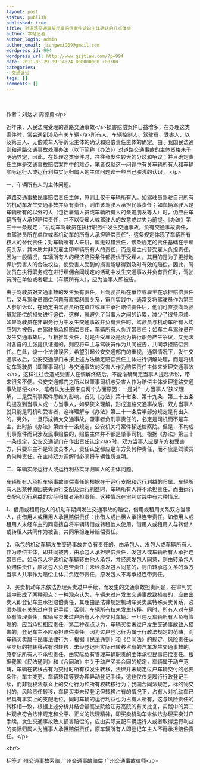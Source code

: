```yaml
---
layout: post
status: publish
published: true
title: 对道路交通事故民事赔偿案件诉讼主体确认的几点体会
author: 本站记者
author_login: admin
author_email: jiangwei909@gmail.com
wordpress_id: 994
wordpress_url: http://www.gzjtlaw.com/?p=994
date: 2011-05-29 09:14:24.000000000 +08:00
categories:
- 交通诉讼
tags: []
comments: []
---
```

<p><p>　　 <p>作者：刘达才 周德勇<&#47;p><p>近年来，人民法院受理的道路<a>交通事故<&#47;a>损害赔偿案件日益增多，在办理这类案件时，常会遇到涉及有关<a>车辆<&#47;a>所有人、车辆控制人、驾驶员、受害人、以及第三人、无偿乘车人等诉讼主体的确认和赔偿责任主体的确定。由于我国民法通则和道路交通事故处理办法（以下简称《办法》）对道路交通事故的主体资格未予明确界定，因此，在处理这类案件时，往往会发生较大的分歧和争议；并且确定责任主体是交通事故赔偿案件中的难点，笔者仅就这一问题中有关车辆所有人和车辆实际运行人或运行利益实际归属人的主体问题谈一些自己肤浅的认识。 <&#47;p><p>一、车辆所有人的主体问题。<p>道路交通事故民事赔偿责任主体，原则上仅于车辆所有人。如驾驶员驾驶自己所有的机动车发生交通事故并负有责任，则由该驾驶人承担民事责任；如车辆驾驶人是车辆所有的以外的人（包括雇请人员或车辆所有人的亲戚朋友等人）时，仍应由车辆所有人承担赔偿责任，并不以受雇人或驾驶人的故意或过失为前提。《办法》第三十一条规定：&ldquo;机动车驾驶员在执行职务中发生交通事故，负有交通事故责任，由驾驶员所在单位或者机动车的所有人承担赔偿责任&rdquo;。这条规定体现了车辆所有权人的替代责任；对车辆所有人来讲，属无过错责任，该条规定的责任基础在于雇佣关系，其本质并非受雇主即车辆所有人的责任，而是雇主代替受雇人负担责任，因为一般情况，车辆所有人的经济赔偿条件都要优于受雇人，其目的是为了更好地保护受害人的合法权益，使受害人受到的损害能够得到及时有效的赔偿。因此，驾驶员在执行职务或在进行雇佣合同规定的活动中发生交通事故并负有责任时，驾驶员所在单位或者雇主（车辆所有人），应为当事人即被告。<p>由于驾驶员对交通事故的发生负有责任，且驾驶员所在单位或雇主在承担赔偿责任后，又与驾驶员赔偿问题有直接利害关系，审判实践中，通常又将驾驶员作为第三人参加诉讼，在确定由驾驶员所在单位或雇主承担赔偿责任后，他们可直接向驾驶员就赔偿的损失进行追偿，这样，就避免了当事人之间的诉累，减少了很多麻烦。如果驾驶员在非职务行为中发生交通事故并负有责任时，驾驶员与机动车所有人均应列为被告，由驾驶员承担赔偿责任，车辆所有人负连带责任；如车主与驾驶员在发生交通事故后，互相推卸责任，对是否受雇及是否为执行职务产生争议，又无法对各自的主张提供证据的，则应将车主与驾驶员作为共同被告，共同承担赔偿责任。在此，谈一个法律误区，希望引起公安交通部门的重视，通常情况下，发生交通事故后，公安交通部门未按上述方法确定赔偿责任主体进行调解处理，而是将机动车驾驶员（即肇事司机）与交通事故的受害人作为赔偿责任主体来<a>处理交通事故<&#47;a>，这样往往会造成受害人在调解终结后，不能准确确定当事人提起诉讼，带来很多不便。公安交通部门之所以以肇事司机与受害人作为赔偿主体处理<a>道路交通事故赔偿<&#47;a>，笔者认为主要来自两个方面原因：一是对&ldquo;一方当事人&rdquo;狭义理解，二是受刑事案件思维的影响。首先《办法》第十七条、第十九条、第二十五条均提及到当事人或一方当事人，如果狭义理解，形成道路交通事故后，双方当事人就只能是司机和受害者，这样理解与《办法》第三十一条后半部分规定是有出入的。另外，一旦形成特大交通事故，肇事者负刑事责任的，必定是司机而不是车主，此时按《办法》第四十一条规定，公安机关将案件移送检察院。但是，不构成刑事案件而只涉及民事赔偿的，赔偿主体并不都是肇事司机。根据《办法》第三十一条规定，公安交通部门在作出<a>责任认定<&#47;a>时，双方当事人应是车方和受害方，只要车主不是驾驶员本人，责任认定都应是车方负何种责任，而不应是驾驶员负何种责任。在主持双方调解时必须将车辆性质查明。<p>二、车辆实际运行人或运行利益实际归属人的主体问题。<p>车辆所有人承担车辆事故赔偿责任的根据在于运行支配和运行利益的归属。车辆所有人因某种原因丧失运行支配及运行利益时，车辆所有人将不承担责任，而由运行支配和运行利益的实际归属者承担责任。这种情况在审判实践中有六种情况。<p>1、借用或租用他人的机动车期间发生交通事故的赔偿，借用或租用关系双方当事人，由借用人或租用人承担赔偿责任：出借人或出租人承担连带责任。如借用人或租用人未经车主的同意擅自将车辆转借或转租他人使用，借用人或租用人与转借人或转租人共同作为被告，共同承担连带赔偿责任。<p>2、承包的机动车辆发生交通事故并负有责任的，由承包人、发包人或车辆所有人作为赔偿主体，即共同被告，由承包人承担赔偿责任，发包人或车辆所有人承担连带责任。如承包人将该机动车辆转由他人承包，并经原发包人同意，则由转承包人负赔偿责任，原发包人负连带责任；未经原发包人同意的，则由转承包关系的双方当事人共事作为赔偿主体并负连带责任，原发包人不再承担连带责任。<p>3、买卖机动车未依法办理买卖过户手续，而发生的交通事故担责问题，在审判实践中形成了两种观点：一种观点认为，车辆未过户发生交通事故致损害的，应由出卖人即登记车主承担赔偿责任，其理由是法律规定机动车买卖属特殊买卖关系，必须办理有关的过户登记手续，否则，车辆所有权未发生转移。同时，所有人对车辆负有管理责任，车辆买卖未过户所有人不应交付车辆。一旦违反车辆所有人负有管理的，应当承担相应责任。第二种观点认为，车辆买卖未过户发生交通事故致人损害的，登记车主不应承担赔偿责任。因为过户登记行为属于行政法规定的范畴，而车辆买卖属于民事法律行为，根据《民法通则》和《合同法》的规定，风险责任从买卖标的物转移占有时转移，未经登记但实际已转移占有的汽车发生交通事故的，原登记所有人不承担责任，由实际负有管理车辆职责的主体承担民事赔偿责任。根据我国《民法通则》和《合同法》中关于动产买卖合同的规定，车辆属于动产范畴，车辆在转移占有为交付时所有权发生转移，法律并未规定过户车辆交付的必要条件，车主变更、车辆转籍等要办理异动登记手续，这也仅仅是履行行政登记手续，而非物权法意义上的交付行为和所有权转移行为；我国合同法规定，标的物交付的，风险责任转移，车辆买卖未经登记但转移占有的情况下，占有人对机动车已经具有事实上的支配地位，同时车辆的运行利益也为占有人所有，这与风险责任的转移相一致，根据上述分析并结合最高法院给江苏高院的有关批复，实践中的第二种观点符合法律规定和公平、正义的法理精神，即买卖机动车未依法办理买卖过户手续，发生交通事故致人损害赔偿的，应由实际支配车辆运行人或者取得运行利益的实际归属人为当事人承担赔偿责任，原车辆所有人即登记车主人不再承担赔偿责任。<&#47;p><br&#47;><p>标签:广州交通事故索赔 广州交通事故赔偿 广州交通事故律师<&#47;p>
